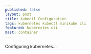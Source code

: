 ```yaml
---
published: false
layout: post
title: kubectl Configuration
tags: kubernetes kubectl minikube cli
featured: kubernetes cli
mast: container
---
```


Configuring kubernetes...